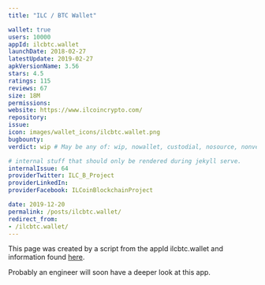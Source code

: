 ```yaml
---
title: "ILC / BTC Wallet"

wallet: true
users: 10000
appId: ilcbtc.wallet
launchDate: 2018-02-27
latestUpdate: 2019-02-27
apkVersionName: 3.56
stars: 4.5
ratings: 115
reviews: 67
size: 18M
permissions:
website: https://www.ilcoincrypto.com/
repository:
issue:
icon: images/wallet_icons/ilcbtc.wallet.png
bugbounty:
verdict: wip # May be any of: wip, nowallet, custodial, nosource, nonverifiable, verifiable, bounty, cert1, cert2, cert3

# internal stuff that should only be rendered during jekyll serve.
internalIssue: 64
providerTwitter: ILC_B_Project
providerLinkedIn:
providerFacebook: ILCoinBlockchainProject

date: 2019-12-20
permalink: /posts/ilcbtc.wallet/
redirect_from:
- /ilcbtc.wallet/
---
```


This page was created by a script from the appId ilcbtc.wallet and information found
[here](https://play.google.com/store/apps/details?id=ilcbtc.wallet).

Probably an engineer will soon have a deeper look at this app.
